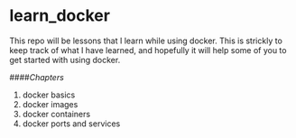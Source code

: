 # learn_docker
This repo will be lessons that I learn while using docker.  This is strickly to keep track of what I have learned, and hopefully it will help some of you to get started with using docker.


####_Chapters_
1. docker basics
2. docker images
3. docker containers
4. docker ports and services
